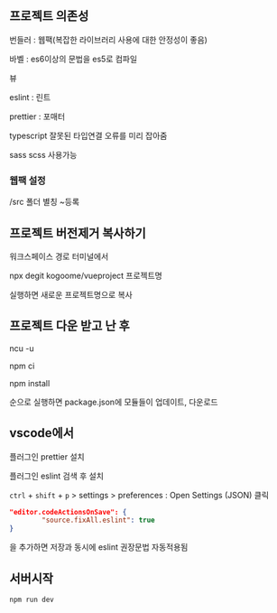 ## 프로젝트 의존성
번들러 : 웹팩(복잡한 라이브러리 사용에 대한 안정성이 좋음)

바벨 : es6이상의 문법을 es5로 컴파일

뷰

eslint : 린트

prettier : 포매터

typescript 잘못된 타입연결 오류를 미리 잡아줌

sass scss 사용가능

### 웹팩 설정
/src 폴더 별칭 ~등록
## 프로젝트 버전제거 복사하기
워크스페이스 경로 터미널에서

npx degit kogoome/vueproject 프로젝트명

실행하면 새로운 프로젝트명으로 복사

## 프로젝트 다운 받고 난 후
ncu -u

npm ci

npm install

순으로 실행하면 package.json에 모듈들이 업데이트, 다운로드


## vscode에서 
플러그인 prettier 설치

플러그인 eslint 검색 후 설치

`ctrl` + `shift` + `p` > settings > preferences : Open Settings (JSON) 클릭

```json
"editor.codeActionsOnSave": {
        "source.fixAll.eslint": true
}
```
을 추가하면 저장과 동시에 eslint 권장문법 자동적용됨

## 서버시작
```
npm run dev
```


